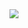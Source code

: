 <img src="Screenshot 2024-04-15 at 23 55 29](https://github.com/rocketasia/Django-Chat-crm/assets/74543570/9619bb9d-d81f-4fc3-b478-3c3741946340" />
